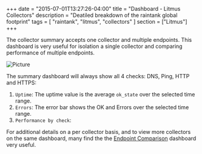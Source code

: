 +++
date = "2015-07-01T13:27:26-04:00"
title = "Dashboard - Litmus Collectors"
description = "Deatiled breakdown of the raintank global footprint"
tags = [ "raintank", "litmus", "collectors" ]
section = ["Litmus"]
+++

The collector summary accepts one collector and multiple endpoints. This dashboard is very useful for isolation a single collector and comparing performance of multiple endpoints. 

![Picture](/img/docs/Litmus-Collector-Summary.png)

The summary dashboard will always show all 4 checks: DNS, Ping, HTTP and HTTPS:

1. `Uptime`: The uptime value is the average `ok_state` over the selected time range. 
2. `Errors`: The error bar shows the OK and Errors over the selected time range. 
3. `Performance by check`: 

For additional details on a per collector basis, and to view more collectors on the same dashboard, many find the the [Endpoint Comparison](/docs/litmus/litmus-endpoint-comparison/) dashboard very useful. 

